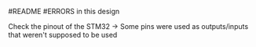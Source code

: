 #README
#ERRORS in this design

Check the pinout of the STM32 -> Some pins were used as outputs/inputs that weren't supposed to be used
